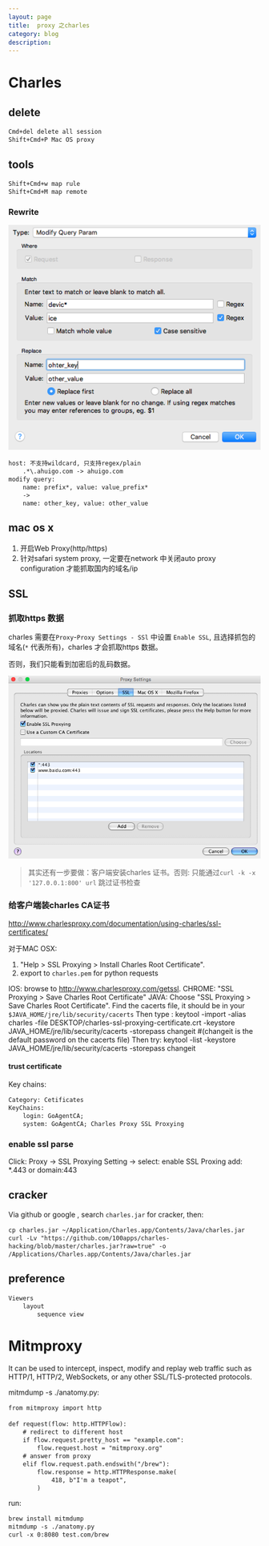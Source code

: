 ```yaml
---
layout: page
title:	proxy 之charles
category: blog
description:
---
```

# Charles
## delete

	Cmd+del delete all session
	Shift+Cmd+P Mac OS proxy

## tools

	Shift+Cmd+w map rule
	Shift+Cmd+M map remote

### Rewrite
![proxy-charles-2.png](/img/proxy-charles-2.png)

    host: 不支持wildcard, 只支持regex/plain
        .*\.ahuigo.com -> ahuigo.com
    modify query:
        name: prefix*, value: value_prefix*
        ->
        name: other_key, value: other_value

## mac os x
1. 开启Web Proxy(http/https)
2. 针对safari system proxy, 一定要在network 中关闭auto proxy configuration 才能抓取国内的域名/ip

## SSL

### 抓取https 数据
charles 需要在`Proxy`-`Proxy Settings - SSl` 中设置 `Enable SSL`, 且选择抓包的域名(`*` 代表所有)，charles 才会抓取https 数据。

否则，我们只能看到加密后的乱码数据。

![proxy-charles-1.png](/img/proxy-charles-1.png)

> 其实还有一步要做：客户端安装charles 证书。否则: 只能通过`curl -k -x '127.0.0.1:800' url` 跳过证书检查

### 给客户端装charles CA证书
http://www.charlesproxy.com/documentation/using-charles/ssl-certificates/

对于MAC OSX: 
1. "Help > SSL Proxying > Install Charles Root Certificate".
2. export to `charles.pem` for python requests

IOS: 	browse to http://www.charlesproxy.com/getssl.
CHROME: "SSL Proxying > Save Charles Root Certificate"
JAVA:
	Choose "SSL Proxying > Save Charles Root Certificate".
	Find the cacerts file, it should be in your `$JAVA_HOME/jre/lib/security/cacerts`
	Then type :
		keytool -import -alias charles -file DESKTOP/charles-ssl-proxying-certificate.crt -keystore JAVA_HOME/jre/lib/security/cacerts -storepass changeit
		#(changeit is the default password on the cacerts file)
	Then try: keytool -list -keystore JAVA_HOME/jre/lib/security/cacerts -storepass changeit

#### trust certificate
Key chains:

    Category: Cetificates
    KeyChains:
        login: GoAgentCA;
        system: GoAgentCA; Charles Proxy SSL Proxying


### enable ssl parse
Click:
    Proxy -> SSL Proxying Setting ->
        select: enable SSL Proxing
        add:    *.443 or domain:443

## cracker
Via github or google , search `charles.jar` for cracker, then:

	cp charles.jar ~/Application/Charles.app/Contents/Java/charles.jar
	curl -Lv "https://github.com/100apps/charles-hacking/blob/master/charles.jar?raw=true" -o /Applications/Charles.app/Contents/Java/charles.jar

## preference

	Viewers
		layout
			sequence view

# Mitmproxy 
It can be used to intercept, inspect, modify and replay web traffic such as HTTP/1, HTTP/2, WebSockets, or any other SSL/TLS-protected protocols. 

mitmdump -s ./anatomy.py:

    from mitmproxy import http

    def request(flow: http.HTTPFlow):
        # redirect to different host
        if flow.request.pretty_host == "example.com":
            flow.request.host = "mitmproxy.org"
        # answer from proxy
        elif flow.request.path.endswith("/brew"):
            flow.response = http.HTTPResponse.make(
                418, b"I'm a teapot",
            )

run:

    brew install mitmdump
    mitmdump -s ./anatomy.py
    curl -x 0:8080 test.com/brew